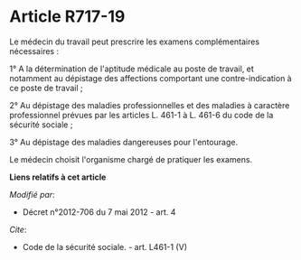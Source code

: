 # Article R717-19

Le médecin du travail peut prescrire les examens complémentaires nécessaires : 

1° A la détermination de l'aptitude médicale au poste de travail, et notamment au dépistage des affections comportant une
contre-indication à ce poste de travail ; 

2° Au dépistage des maladies professionnelles et des maladies à caractère professionnel prévues par les articles L. 461-1 à
L. 461-6 du code de la sécurité sociale ; 

3° Au dépistage des maladies dangereuses pour l'entourage. 

Le médecin choisit l'organisme chargé de pratiquer les examens.

**Liens relatifs à cet article**

_Modifié par_:

  - Décret n°2012-706 du 7 mai 2012 - art. 4

_Cite_:

  - Code de la sécurité sociale. - art. L461-1 (V)
